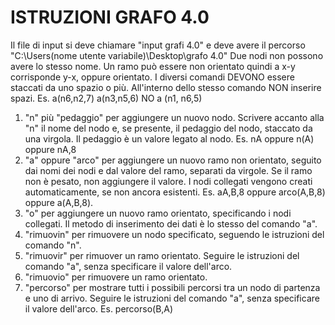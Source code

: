 # ISTRUZIONI GRAFO 4.0
Il file di input si deve chiamare "input grafi 4.0" e deve avere il percorso "C:\Users\(nome utente variabile)\Desktop\grafo 4.0"
Due nodi non possono avere lo stesso nome.
Un ramo può essere non orientato quindi a x-y corrisponde y-x, oppure orientato.
I diversi comandi DEVONO essere staccati da uno spazio o più. All'interno dello stesso comando NON inserire spazi.
    Es. a(n6,n2,7) a(n3,n5,6) 		NO a (n1, n6,5)
1) "n" più "pedaggio" per aggiungere un nuovo nodo. Scrivere accanto alla "n" il nome del nodo e, se presente, il pedaggio del nodo, staccato da una virgola. Il pedaggio è un valore legato al nodo.
    Es. nA oppure n(A) oppure nA,8
2) "a" oppure "arco" per aggiungere un nuovo ramo non orientato, seguito dai nomi dei nodi e dal valore del ramo, separati da virgole. Se il ramo non è pesato, non aggiungere il valore. I nodi collegati vengono creati automaticamente, se non ancora esistenti.
    Es. aA,B,8 oppure arco(A,B,8) oppure a(A,B,8).
3) "o" per aggiungere un nuovo ramo orientato, specificando i nodi collegati. Il metodo di inserimento dei dati è lo stesso del comando "a".
4) "rimuovin" per rimuovere un nodo specificato, seguendo le istruzioni del comando "n". 
5) "rimuovir" per rimuover un ramo orientato. Seguire le istruzioni del comando "a", senza specificare il valore dell'arco.
6) "rimuovio" per rimuovere un ramo orientato.
7) "percorso" per mostrare tutti i possibili percorsi tra un nodo di partenza e uno di arrivo. Seguire le istruzioni del comando "a", senza specificare il valore dell'arco.
    Es. percorso(B,A)
